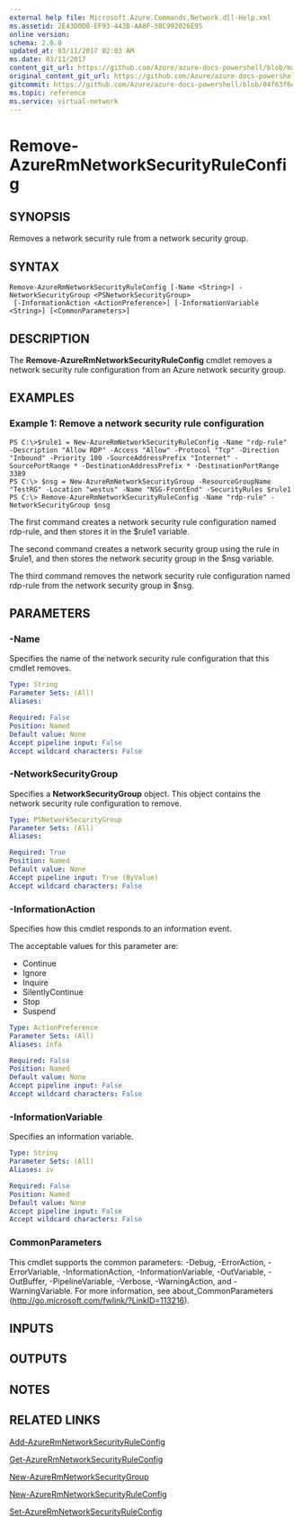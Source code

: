 ```yaml
---
external help file: Microsoft.Azure.Commands.Network.dll-Help.xml
ms.assetid: 2E43D0D8-EF93-443B-AA8F-58C992026E95
online version:
schema: 2.0.0
updated_at: 03/11/2017 02:03 AM
ms.date: 03/11/2017
content_git_url: https://github.com/Azure/azure-docs-powershell/blob/master/azureps-cmdlets-docs/ResourceManager/AzureRM.Network/v3.6.0/Remove-AzureRmNetworkSecurityRuleConfig.md
original_content_git_url: https://github.com/Azure/azure-docs-powershell/blob/master/azureps-cmdlets-docs/ResourceManager/AzureRM.Network/v3.6.0/Remove-AzureRmNetworkSecurityRuleConfig.md
gitcommit: https://github.com/Azure/azure-docs-powershell/blob/04f63f6e685743ace2c57eb157574e34e8610b1c
ms.topic: reference
ms.service: virtual-network
---
```


# Remove-AzureRmNetworkSecurityRuleConfig

## SYNOPSIS
Removes a network security rule from a network security group.

## SYNTAX

```
Remove-AzureRmNetworkSecurityRuleConfig [-Name <String>] -NetworkSecurityGroup <PSNetworkSecurityGroup>
 [-InformationAction <ActionPreference>] [-InformationVariable <String>] [<CommonParameters>]
```

## DESCRIPTION
The **Remove-AzureRmNetworkSecurityRuleConfig** cmdlet removes a network security rule configuration from an Azure network security group.

## EXAMPLES

### Example 1: Remove a network security rule configuration
```
PS C:\>$rule1 = New-AzureRmNetworkSecurityRuleConfig -Name "rdp-rule" -Description "Allow RDP" -Access "Allow" -Protocol "Tcp" -Direction "Inbound" -Priority 100 -SourceAddressPrefix "Internet" -SourcePortRange * -DestinationAddressPrefix * -DestinationPortRange 3389
PS C:\> $nsg = New-AzureRmNetworkSecurityGroup -ResourceGroupName "TestRG" -Location "westus" -Name "NSG-FrontEnd" -SecurityRules $rule1
PS C:\> Remove-AzureRmNetworkSecurityRuleConfig -Name "rdp-rule" -NetworkSecurityGroup $nsg
```

The first command creates a network security rule configuration named rdp-rule, and then stores it in the $rule1 variable.

The second command creates a network security group using the rule in $rule1, and then stores the network security group in the $nsg variable.

The third command removes the network security rule configuration named rdp-rule from the network security group in $nsg.

## PARAMETERS

### -Name
Specifies the name of the network security rule configuration that this cmdlet removes.

```yaml
Type: String
Parameter Sets: (All)
Aliases: 

Required: False
Position: Named
Default value: None
Accept pipeline input: False
Accept wildcard characters: False
```

### -NetworkSecurityGroup
Specifies a **NetworkSecurityGroup** object.
This object contains the network security rule configuration to remove.

```yaml
Type: PSNetworkSecurityGroup
Parameter Sets: (All)
Aliases: 

Required: True
Position: Named
Default value: None
Accept pipeline input: True (ByValue)
Accept wildcard characters: False
```

### -InformationAction
Specifies how this cmdlet responds to an information event.

The acceptable values for this parameter are:

- Continue
- Ignore
- Inquire
- SilentlyContinue
- Stop
- Suspend

```yaml
Type: ActionPreference
Parameter Sets: (All)
Aliases: infa

Required: False
Position: Named
Default value: None
Accept pipeline input: False
Accept wildcard characters: False
```

### -InformationVariable
Specifies an information variable.

```yaml
Type: String
Parameter Sets: (All)
Aliases: iv

Required: False
Position: Named
Default value: None
Accept pipeline input: False
Accept wildcard characters: False
```

### CommonParameters
This cmdlet supports the common parameters: -Debug, -ErrorAction, -ErrorVariable, -InformationAction, -InformationVariable, -OutVariable, -OutBuffer, -PipelineVariable, -Verbose, -WarningAction, and -WarningVariable. For more information, see about_CommonParameters (http://go.microsoft.com/fwlink/?LinkID=113216).

## INPUTS

## OUTPUTS

## NOTES

## RELATED LINKS

[Add-AzureRmNetworkSecurityRuleConfig](./Add-AzureRmNetworkSecurityRuleConfig.md)

[Get-AzureRmNetworkSecurityRuleConfig](./Get-AzureRmNetworkSecurityRuleConfig.md)

[New-AzureRmNetworkSecurityGroup](./New-AzureRmNetworkSecurityGroup.md)

[New-AzureRmNetworkSecurityRuleConfig](./New-AzureRmNetworkSecurityRuleConfig.md)

[Set-AzureRmNetworkSecurityRuleConfig](./Set-AzureRmNetworkSecurityRuleConfig.md)


